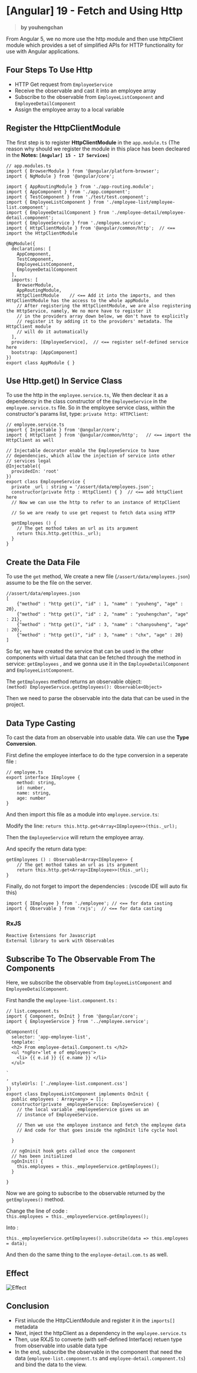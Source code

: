 # [Angular] 19 - Fetch and Using Http  

> **by youhengchan**  


From Angular 5, we no more use the http module and 
then use httpClient module which provides a set of
simplified APIs for HTTP functionality for use with 
Angular applications.

## Four Steps To Use Http
* HTTP Get request from `EmployeeService`
* Receive the observable and cast it into an employee array
* Subscribe to the observable from `EmployeeListComponent` and `EmployeeDetailComponent`
* Assign the employee array to a local variable 


## Register the HttpClientModule
The first step is to register **HttpClientModule** in the `app.module.ts` (The reason why should we register the module in this place has been decleared in the **Notes: `[Angular] 15 - 17 Services`**)  

	// app.modules.ts 
	import { BrowserModule } from '@angular/platform-browser';
	import { NgModule } from '@angular/core';
	
	import { AppRoutingModule } from './app-routing.module';
	import { AppComponent } from './app.component';
	import { TestComponent } from './test/test.component';
	import { EmployeeListComponent } from './employee-list/employee-list.component';
	import { EmployeeDetailComponent } from './employee-detail/employee-detail.component';
	import { EmployeeService } from './employee.service';
	import { HttpClientModule } from '@angular/common/http';  // <== import the HttpClientModule
	
	@NgModule({
	  declarations: [
	    AppComponent,
	    TestComponent,
	    EmployeeListComponent,
	    EmployeeDetailComponent
	  ],
	  imports: [
	    BrowserModule,
	    AppRoutingModule,
	    HttpClientModule    // <== Add it into the imports, and then HttpClientModule has the access to the whole appModule
	    // After registering the HttpClientModule, we are also registering the HttpService, namely, We no more have to register it
	    // in the providers array down below, we don't have to explicitly
	    // register it by adding it to the providers' metadata. The HttpClient module
	    // will do it automatically
	  ],
	  providers: [EmployeeService],  // <== register self-defined service here
	  bootstrap: [AppComponent]
	})
	export class AppModule { }

## Use Http.get() In Service Class

To use the http in the `employee.service.ts`, We then declear it as a dependency in the class constructor of the `EmployeeService` in the `employee.service.ts` file. So in the employee service class, within the constructor's params list, type: `private http: HTTPClient`:  
	
	// employee.service.ts
	import { Injectable } from '@angular/core';
	import { HttpClient } from '@angular/common/http';   // <== import the HttpClient as well
	 
	// Injectable decorator enable the EmployeeService to have
	// dependencies, which allow the injection of service into other 
	// services legal
	@Injectable({
	  providedIn: 'root'
	})
	export class EmployeeService {
	  private _url : string = '/assert/data/employees.json';
	  constructor(private http : HttpClient) { }  // <== add httpClient here
	  // Now we can use the http to refer to an instance of HttpClient
	  
	  // So we are ready to use get request to fetch data using HTTP
	  
	  getEmployees () {
	    // The get mothod takes an url as its argument
	    return this.http.get(this._url);
	  }
	}

## Create the Data File

To use the `get` method, We create a new file (`/assert/data/employees.json`) assume to be the file on the server.  

	//assert/data/employees.json
	[
	    {"method" : "http get()", "id" : 1, "name" : "youheng", "age" : 20},
	    {"method" : "http get()", "id" : 2, "name" : "youhengchan", "age" : 21},
	    {"method" : "http get()", "id" : 3, "name" : "chanyouheng", "age" : 20},
	    {"method" : "http get()", "id" : 3, "name" : "chx", "age" : 20}
	]


So far, we have created the service that can be used in the other components with virtual data that can be fetched through the method in service: `getEmployees`  , and we gonna use it in the `EmployeeDetailComponent` and `EmployeeListComponent`.  

The `getEmployees` method returns an observable object:  
`(method) EmployeeService.getEmployees(): Observable<Object> ` 

Then we need to parse the observable into the data that can be used in the project.  

## Data Type Casting

To cast the data from an observable into usable data. We can use the **Type Conversion**.  

First define the employee interface to do the type conversion in a seperate file : 

	// employee.ts
	export interface IEmployee {
	    method: string,
	    id: number,
	    name: string,
	    age: number
	}

And then import this file as a module into `employee.service.ts`:  

Modify the line: `return this.http.get<Array<IEmployee>>(this._url);`	

Then the `EmployeeService` will return the employee array.  

And specify the return data type:  
	
	getEmployees () : Observable<Array<IEmployee>> {
	    // The get mothod takes an url as its argument
	    return this.http.get<Array<IEmployee>>(this._url);
	}

Finally, do not forget to import the dependencies :  (vscode IDE will auto fix this) 

	import { IEmployee } from './employee'; // <== for data casting
	import { Observable } from 'rxjs';  // <== for data casting

### RxJS
    Reactive Extensions for Javascript
    External library to work with Observables

## Subscribe To The Observable From The Components

Here, we subscribe the observable from `EmployeeListComponent` and `EmployeeDetailComponent`.  

First handle the `employee-list.component.ts` :  
	
	// list.component.ts
	import { Component, OnInit } from '@angular/core';
	import { EmployeeService } from '../employee.service';
	
	@Component({
	  selector: 'app-employee-list',
	  template: `
	  <h2> From employee-detail.Component.ts </h2>
	  <ul *ngFor='let e of employees'>
	    <li> {{ e.id }} {{ e.name }} </li>
	  </ul>
	
	`
	,
	  styleUrls: ['./employee-list.component.css']
	})
	export class EmployeeListComponent implements OnInit {
	  public employees : Array<any> = [];
	  constructor(private _employeeService: EmployeeService) { 
	    // the local variable _employeeService gives us an
	    // instance of EmployeeService.
	    
	    // Then we use the employee instance and fetch the employee data
	    // And code for that goes inside the ngOnInit life cycle hool
	
	  }
	
	  // ngOninit hook gets called once the component 
	  // has been initialized
	  ngOnInit() {
	    this.employees = this._employeeService.getEmployees();
	  }
	
	}

Now we are going to subscribe to the observable returned by the `getEmployees()` method.

Change the line of code :   
`this.employees = this._employeeService.getEmployees();` 

Into :  

`this._employeeService.getEmployees().subscribe(data => this.employees = data);`  

And then do the same thing to the `enployee-detail.com.ts` as well.  


## Effect  
    
![Effect](https://i.imgur.com/MU7QGhc.png)

  
## Conclusion
* First inlucde the HttpCLientModule and register it in the `imports[]` metadata
* Next, inject the httpClient as a dependency in the `employee.service.ts`  
* Then, use RXJS to converte (with self-defined Interface) retuen type from observable into usable data type
* In the end, subscribe the observable in the component that need the data (`employee-list.component.ts` and `employee-detail.component.ts`) and bind the data to the view. 
 






  

